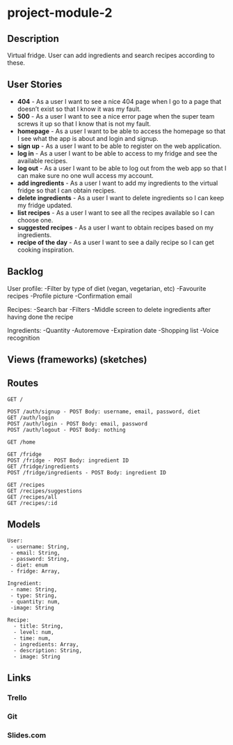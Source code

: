 # project-module-2

## Description

Virtual fridge. User can add ingredients and search recipes according to these.

## User Stories

 - **404** - As a user I want to see a nice 404 page when I go to a page that doesn’t exist so that I know it was my fault.
 - **500** - As a user I want to see a nice error page when the super team screws it up so that I know that is not my fault.
 - **homepage** - As a user I want to be able to access the homepage so that I see what the app is about and login and signup.
 - **sign up** - As a user I want to be able to register on the web application.
 - **log in** - As a user I want to be able to access to my fridge and see the available recipes.
 - **log out** - As a user I want to be able to log out from the web app so that I can make sure no one wull access my account.
 - **add ingredients** - As a user I want to add my ingredients to the virtual fridge so that I can obtain recipes.
 - **delete ingredients** - As a user I want to delete ingredients so I can keep my fridge updated.
 - **list recipes** - As a user I want to see all the recipes available so I can choose one.
 - **suggested recipes** - As a user I want to obtain recipes based on my ingredients.
 - **recipe of the day** - As a user I want to see a daily recipe so I can get cooking inspiration.
 
## Backlog

User profile:
-Filter by type of diet (vegan, vegetarian, etc)
-Favourite recipes
-Profile picture
-Confirmation email

Recipes:
-Search bar
-Filters
-Middle screen to delete ingredients after having done the recipe

Ingredients:
-Quantity
-Autoremove
-Expiration date
-Shopping list
-Voice recognition

## Views (frameworks) (sketches)

## Routes

```
GET /

POST /auth/signup - POST Body: username, email, password, diet
GET /auth/login
POST /auth/login - POST Body: email, password
POST /auth/logout - POST Body: nothing

GET /home

GET /fridge
POST /fridge - POST Body: ingredient ID
GET /fridge/ingredients
POST /fridge/ingredients - POST Body: ingredient ID

GET /recipes
GET /recipes/suggestions
GET /recipes/all
GET /recipes/:id
```

## Models 

```
User:
 - username: String,
 - email: String,
 - password: String,
 - diet: enum
 - fridge: Array,
 
Ingredient:
 - name: String,
 - type: String,
 - quantity: num,
 -image: String
 
Recipe:
  - title: String,
  - level: num,
  - time: num,
  - ingredients: Array,
  - description: String,
  - image: String
```

## Links

### Trello

### Git

### Slides.com
